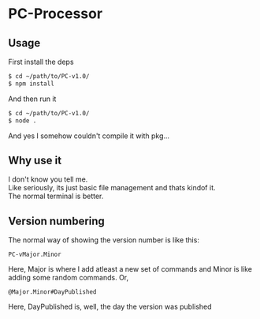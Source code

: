 # PC-Processor
## Usage
First install the deps
```bash
$ cd ~/path/to/PC-v1.0/
$ npm install
```
And then run it
```bash
$ cd ~/path/to/PC-v1.0/
$ node .
```
And yes I somehow couldn't compile it with pkg...
## Why use it
I don't know you tell me.  
Like seriously, its just basic file management and thats kindof it.  
The normal terminal is better.
## Version numbering
The normal way of showing the version number is like this:
```
PC-vMajor.Minor
```
Here, Major is where I add atleast a new set of commands and Minor is like  
adding some random commands. 
Or,
```
@Major.Minor#DayPublished
```
Here, DayPublished is, well, the day the version was published